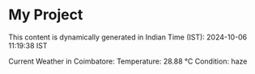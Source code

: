 # My Project

This content is dynamically generated in Indian Time (IST): 2024-10-06 11:19:38 IST


Current Weather in Coimbatore:
Temperature: 28.88 °C
Condition: haze
